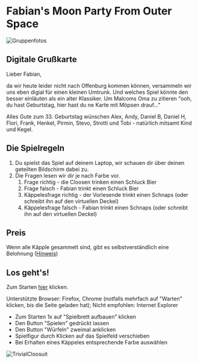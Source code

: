 # Fabian's Moon Party From Outer Space

![Gruppenfotos](https://andybraun.github.io/TP/header.jpg)

## Digitale Grußkarte

Lieber Fabian,

da wir heute leider nicht nach Offenburg kommen können, versammeln wir uns eben digial für einen kleinen Umtrunk. Und welches Spiel könnte den besser einläuten als ein alter Klassiker. 
Um Malcoms Oma zu zitieren "ooh, du hast Geburtstag, hier hast du ne Karte mit Möpsen drauf..."

Alles Gute zum 33. Geburtstag wünschen 
Alex, Andy, Daniel B, Daniel H, Flori, Frank, Henkel, Pirmin, Stevo, Strotti und Tobi - natürlich mitsamt Kind und Kegel.


## Die Spielregeln
1. Du spielst das Spiel auf deinem Laptop, wir schauen dir über deinen geteilten Bildschirm dabei zu.
1. Die Fragen lesen wir dir je nach Farbe vor. 
   1. Frage richtig - die Cloosen trinken einen Schluck Bier
   1. Frage falsch - Fabian trinkt einen Schluck Bier
   1. Käppelesfrage richtig - der Vorlesende trinkt einen Schnaps (oder schreibt ihn auf den virtuellen Deckel)
   1. Käppelesfrage falsch - Fabian trinkt einen Schnaps (oder schreibt ihn auf den virtuellen Deckel)
   
   
## Preis
Wenn alle Käpple gesammelt sind, gibt es selbstverständlich eine Belohnung ([Hinweis](https://andybraun.github.io/TP/Raidi2020.jpg))
   
## Los geht's!
Zum Starten [hier](https://andybraun.github.io/TP/TrivialCloosuit.html) klicken.

Unterstützte Browser: Firefox, Chrome (notfalls mehrfach auf "Warten" klicken, bis die Seite geladen hat); 
Nicht empfohlen: Internet Explorer

* Zum Starten 1x auf "Spielbrett aufbauen" klicken
* Den Button "Spielen" gedrückt lassen
* Den Button "Würfeln" zweimal anklicken
* Spielfigur durch Klicken auf das Spielfeld verschieben
* Bei Erhalten eines Käppeles entsprechende Farbe auswählen

![TrivialCloosuit](https://andybraun.github.io/TP/games.jpg)
